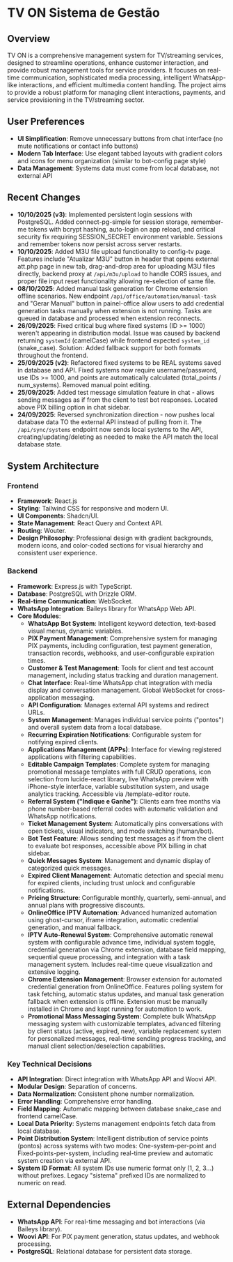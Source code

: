 # TV ON Sistema de Gestão

## Overview
TV ON is a comprehensive management system for TV/streaming services, designed to streamline operations, enhance customer interaction, and provide robust management tools for service providers. It focuses on real-time communication, sophisticated media processing, intelligent WhatsApp-like interactions, and efficient multimedia content handling. The project aims to provide a robust platform for managing client interactions, payments, and service provisioning in the TV/streaming sector.

## User Preferences
- **UI Simplification**: Remove unnecessary buttons from chat interface (no mute notifications or contact info buttons)
- **Modern Tab Interface**: Use elegant tabbed layouts with gradient colors and icons for menu organization (similar to bot-config page style)
- **Data Management**: Systems data must come from local database, not external API

## Recent Changes
- **10/10/2025 (v3)**: Implemented persistent login sessions with PostgreSQL. Added connect-pg-simple for session storage, remember-me tokens with bcrypt hashing, auto-login on app reload, and critical security fix requiring SESSION_SECRET environment variable. Sessions and remember tokens now persist across server restarts.
- **10/10/2025**: Added M3U file upload functionality to config-tv page. Features include "Atualizar M3U" button in header that opens external att.php page in new tab, drag-and-drop area for uploading M3U files directly, backend proxy at `/api/m3u/upload` to handle CORS issues, and proper file input reset functionality allowing re-selection of same file.
- **08/10/2025**: Added manual task generation for Chrome extension offline scenarios. New endpoint `/api/office/automation/manual-task` and "Gerar Manual" button in painel-office allow users to add credential generation tasks manually when extension is not running. Tasks are queued in database and processed when extension reconnects.
- **26/09/2025**: Fixed critical bug where fixed systems (ID >= 1000) weren't appearing in distribution modal. Issue was caused by backend returning `systemId` (camelCase) while frontend expected `system_id` (snake_case). Solution: Added fallback support for both formats throughout the frontend.
- **25/09/2025 (v2)**: Refactored fixed systems to be REAL systems saved in database and API. Fixed systems now require username/password, use IDs >= 1000, and points are automatically calculated (total_points / num_systems). Removed manual point editing.
- **25/09/2025**: Added test message simulation feature in chat - allows sending messages as if from the client to test bot responses. Located above PIX billing option in chat sidebar.
- **24/09/2025**: Reversed synchronization direction - now pushes local database data TO the external API instead of pulling from it. The `/api/sync/systems` endpoint now sends local systems to the API, creating/updating/deleting as needed to make the API match the local database state.

## System Architecture

### Frontend
- **Framework**: React.js
- **Styling**: Tailwind CSS for responsive and modern UI.
- **UI Components**: Shadcn/UI.
- **State Management**: React Query and Context API.
- **Routing**: Wouter.
- **Design Philosophy**: Professional design with gradient backgrounds, modern icons, and color-coded sections for visual hierarchy and consistent user experience.

### Backend
- **Framework**: Express.js with TypeScript.
- **Database**: PostgreSQL with Drizzle ORM.
- **Real-time Communication**: WebSocket.
- **WhatsApp Integration**: Baileys library for WhatsApp Web API.
- **Core Modules**:
    - **WhatsApp Bot System**: Intelligent keyword detection, text-based visual menus, dynamic variables.
    - **PIX Payment Management**: Comprehensive system for managing PIX payments, including configuration, test payment generation, transaction records, webhooks, and user-configurable expiration times.
    - **Customer & Test Management**: Tools for client and test account management, including status tracking and duration management.
    - **Chat Interface**: Real-time WhatsApp chat integration with media display and conversation management. Global WebSocket for cross-application messaging.
    - **API Configuration**: Manages external API systems and redirect URLs.
    - **System Management**: Manages individual service points ("pontos") and overall system data from a local database.
    - **Recurring Expiration Notifications**: Configurable system for notifying expired clients.
    - **Applications Management (APPs)**: Interface for viewing registered applications with filtering capabilities.
    - **Editable Campaign Templates**: Complete system for managing promotional message templates with full CRUD operations, icon selection from lucide-react library, live WhatsApp preview with iPhone-style interface, variable substitution system, and usage analytics tracking. Accessible via /template-editor route.
    - **Referral System ("Indique e Ganhe")**: Clients earn free months via phone number-based referral codes with automatic validation and WhatsApp notifications.
    - **Ticket Management System**: Automatically pins conversations with open tickets, visual indicators, and mode switching (human/bot).
    - **Bot Test Feature**: Allows sending test messages as if from the client to evaluate bot responses, accessible above PIX billing in chat sidebar.
    - **Quick Messages System**: Management and dynamic display of categorized quick messages.
    - **Expired Client Management**: Automatic detection and special menu for expired clients, including trust unlock and configurable notifications.
    - **Pricing Structure**: Configurable monthly, quarterly, semi-annual, and annual plans with progressive discounts.
    - **OnlineOffice IPTV Automation**: Advanced humanized automation using ghost-cursor, iframe integration, automatic credential generation, and manual fallback.
    - **IPTV Auto-Renewal System**: Comprehensive automatic renewal system with configurable advance time, individual system toggle, credential generation via Chrome extension, database field mapping, sequential queue processing, and integration with a task management system. Includes real-time queue visualization and extensive logging.
    - **Chrome Extension Management**: Browser extension for automated credential generation from OnlineOffice. Features polling system for task fetching, automatic status updates, and manual task generation fallback when extension is offline. Extension must be manually installed in Chrome and kept running for automation to work.
    - **Promotional Mass Messaging System**: Complete bulk WhatsApp messaging system with customizable templates, advanced filtering by client status (active, expired, new), variable replacement system for personalized messages, real-time sending progress tracking, and manual client selection/deselection capabilities.

### Key Technical Decisions
- **API Integration**: Direct integration with WhatsApp API and Woovi API.
- **Modular Design**: Separation of concerns.
- **Data Normalization**: Consistent phone number normalization.
- **Error Handling**: Comprehensive error handling.
- **Field Mapping**: Automatic mapping between database snake_case and frontend camelCase.
- **Local Data Priority**: Systems management endpoints fetch data from local database.
- **Point Distribution System**: Intelligent distribution of service points (pontos) across systems with two modes: One-system-per-point and Fixed-points-per-system, including real-time preview and automatic system creation via external API.
- **System ID Format**: All system IDs use numeric format only (1, 2, 3...) without prefixes. Legacy "sistema" prefixed IDs are normalized to numeric on read.

## External Dependencies
- **WhatsApp API**: For real-time messaging and bot interactions (via Baileys library).
- **Woovi API**: For PIX payment generation, status updates, and webhook processing.
- **PostgreSQL**: Relational database for persistent data storage.